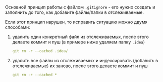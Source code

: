 Основной принцип работы с файлом `.gitignore` - его нужно создать и заполнить до того, как добавите файлы/папки в отслеживаемые.

Если этот принцип нарушен, то исправить ситуацию можно двумя способами:
1. удалить один конкретный файл из отслеживаемых, после этого делаете коммит и пуш (в примере ниже удаляем папку `.idea`)
   ```yml
   git rm -r --cached .idea/
   ```
2. удалить все файлы из отслеживаемых и индексировать (добавить в отслеживаемые) их заново, после этого делаете коммит и пуш
   ```yml
   git rm -r --cached *
   ```

